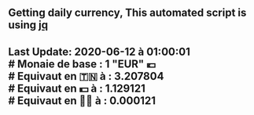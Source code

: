 ## Getting daily currency, This automated script is using [jq](https://stedolan.github.io/jq/)
## Last Update:  2020-06-12 à 01:00:01 </br># Monaie de base : 1 "EUR" 💶 </br> # Equivaut en 🇹🇳 à :  3.207804 </br> # Equivaut en 💵 à : 1.129121</br> # Equivaut en 🐱‍💻 à :  0.000121
